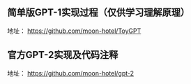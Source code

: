 ## 简单版GPT-1实现过程（仅供学习理解原理）
地址： https://github.com/moon-hotel/ToyGPT

## 官方GPT-2实现及代码注释
地址： https://github.com/moon-hotel/gpt-2